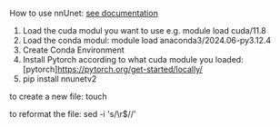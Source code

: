 How to use nnUnet: [see documentation](https://github.com/MIC-DKFZ/nnUNet/blob/master/documentation/installation_instructions.md)

1. Load the cuda modul you want to use e.g. module load cuda/11.8
2. Load the conda modul: module load anaconda3/2024.06-py3.12.4
3. Create Conda Environment 
4. Install Pytorch according to what cuda module you loaded: [pytorch]https://pytorch.org/get-started/locally/
5. pip install nnunetv2

to create a new file:
touch <filename>

to reformat the file:
sed -i 's/\r$//' <filename>


